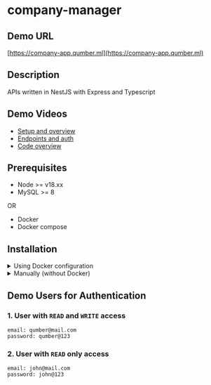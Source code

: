 # company-manager

## Demo URL

[https://company-app.qumber.ml](https://company-app.qumber.ml)

## Description

APIs written in NestJS with Express and Typescript

## Demo Videos

- [Setup and overview](https://www.loom.com/share/d02f72857ab148448a7cfd21385921a3)
- [Endpoints and auth](https://www.loom.com/share/b0d62e95a86542b3a15600f577c8ba1c)
- [Code overview](https://www.loom.com/share/f03e96a84fac4770af77366e6e1cf3ec)

## Prerequisites

- Node >= v18.xx
- MySQL >= 8

OR

- Docker
- Docker compose

## Installation

<details>
    <summary>Using Docker configuration</summary>

When using Docker configuration, run the following to start MySQL server,
 NestJS backend, run migrations, populate the users table and start the app:

```bash
$ docker compose up --build
```

</details>

<details>
    <summary>Manually (without Docker)</summary>

Follow the following steps to set up the project manually:

### Install dependencies

```bash
$ npm install
```

### Create .env file

```bash
$ cp .env.example .env
```

Change MySQL credentials in the `.env` file as needed.

### Run TypeORM migrations

Ensure that you have a MySQL server running and the `.env` file has its details.
Then run the following:

```bash
$ npm run migration:run
```

### Running the app

```bash
# development
$ npm run start

# watch mode
$ npm run start:dev

# watch mode with debugger attached
$ npm run start:debug

# production mode
$ npm run start:prod
```

</details>


## Demo Users for Authentication

### 1. User with `READ` and `WRITE` access

    email: qumber@mail.com
    password: qumber@123

### 2. User with `READ` only access

    email: john@mail.com
    password: john@123
